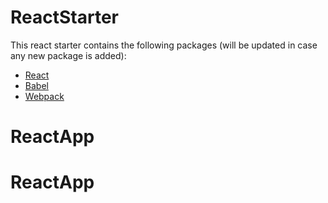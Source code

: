 # ReactStarter

This react starter contains the following packages (will be updated in case any new package is added): 

* [React](https://reactjs.org/)
* [Babel](https://babeljs.io/)
* [Webpack](https://webpack.github.io/)


# ReactApp
# ReactApp
